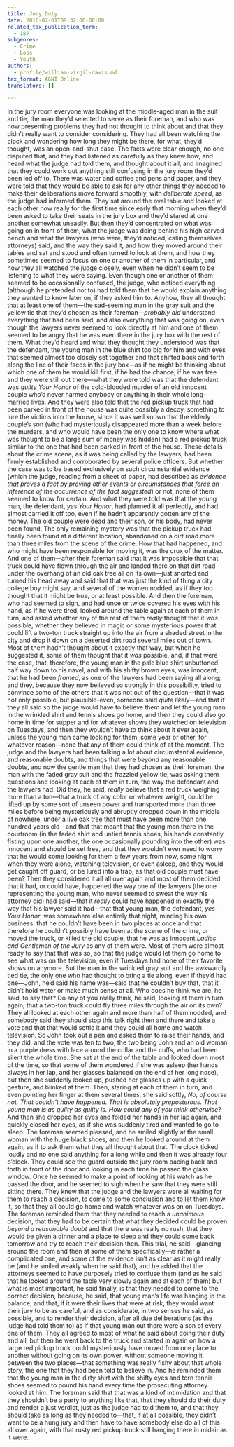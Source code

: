 ```yaml
---
title: Jury Duty
date: 2016-07-01T09:32:06+00:00
related_tax_publication_term:
  - 187
subgenres:
  - Crime
  - Loss
  - Youth
authors:
  - profile/william-virgil-davis.md
tax_format: AGNI Online
translators: []

---
```

In the jury room everyone was looking at the middle-aged man in the suit and tie, the man they’d selected to serve as their foreman, and who was now presenting problems they had not thought to think about and that they didn’t really want to consider considering. They had all been watching the clock and wondering how long they might be there, for what, they’d thought, was an open-and-shut case. The facts were clear enough, no one disputed that, and they had listened as carefully as they knew how, and heard what the judge had told them, and thought about it all, and imagined that they could work out anything still confusing in the jury room they’d been led off to. There was water and coffee and pens and paper, and they were told that they would be able to ask for any other things they needed to make their deliberations move forward smoothly, with _deliberate speed_, as the judge had informed them. They sat around the oval table and looked at each other now really for the first time since early that morning when they’d been asked to take their seats in the jury box and they’d stared at one another somewhat uneasily. But then they’d concentrated on what was going on in front of them, what the judge was doing behind his high carved bench and what the lawyers (who were, they’d noticed, calling themselves attorneys) said, and the way they said it, and how they moved around their tables and sat and stood and often turned to look at them, and how they sometimes seemed to focus on one or another of them in particular, and how they all watched the judge closely, even when he didn’t seem to be listening to what they were saying. Even though one or another of them seemed to be occasionally confused, the judge, who noticed everything (although he pretended not to) had told them that he would explain anything they wanted to know later on, if they asked him to. Anyhow, they all thought that at least one of them—the sad-seeming man in the gray suit and the yellow tie that they’d chosen as their foreman—_probably did_ understand everything that had been said, and also everything that was going on, even though the lawyers never seemed to look directly at him and one of them seemed to be angry that he was even there in the jury box with the rest of them. What they’d heard and what they thought they understood was that the defendant, the young man in the blue shirt too big for him and with eyes that seemed almost too closely set together and that shifted back and forth along the line of their faces in the jury box—as if he might be thinking about which one of them he would kill first, if he had the chance, if he was free and they were still out there—what they were told was that the defendant was _guilty Your Honor_ of the cold-blooded murder of an old innocent couple who’d never harmed anybody or anything in their whole long-married lives. And they were also told that the red pickup truck that had been parked in front of the house was quite possibly a decoy, something to lure the victims into the house, since it was well known that the elderly couple’s son (who had mysteriously disappeared more than a week before the murders, and who would have been the only one to know where what was thought to be a large sum of money was hidden) had a red pickup truck similar to the one that had been parked in front of the house. These details about the crime scene, as it was being called by the lawyers, had been firmly established and corroborated by several police officers. But whether the case was to be based exclusively on such circumstantial evidence (which the judge, reading from a sheet of paper, had described as _evidence that proves a fact by proving other events or circumstances that force an inference of the occurrence of the fact suggested_) or not, none of them seemed to know for certain. And what they were told was that the young man, the defendant, _yes Your Honor_, had planned it all perfectly, and had almost carried it off too, even if he hadn’t apparently gotten any of the money. The old couple were dead and their son, or his body, had never been found. The only remaining mystery was that the pickup truck had finally been found at a different location, abandoned on a dirt road more than three miles from the scene of the crime. How that had happened, and who might have been responsible for moving it, was the crux of the matter. And one of them—after their foreman said that it was impossible that that truck could have flown through the air and landed there on that dirt road under the overhang of an old oak tree all on its own—just snorted and turned his head away and said that that was just the kind of thing a city college boy might say, and several of the women nodded, as if they too thought that it might be true, or at least possible. And then the foreman, who had seemed to sigh, and had once or twice covered his eyes with his hand, as if he were tired, looked around the table again at each of them in turn, and asked whether any of the rest of them _really_ thought that it _was_ possible, whether they believed in magic or some mysterious power that could lift a two-ton truck straight up into the air from a shaded street in the city and drop it down on a deserted dirt road several miles out of town. Most of them hadn’t thought about it exactly that way, but when he suggested it, some of them thought that it _was_ possible, and, if that were the case, that, therefore, the young man in the pale blue shirt unbuttoned half way down to his navel, and with his shifty brown eyes, was innocent, that he had been _framed_, as one of the lawyers had been saying all along; and they, because they now believed so strongly in this possibility, tried to convince some of the others that it was not out of the question—that it was not only possible, but plausible-even, someone said _quite likely_—and that if they all said so the judge would have to believe them and let the young man in the wrinkled shirt and tennis shoes go home, and then they could also go home in time for supper and for whatever shows they watched on television on Tuesdays, and then they wouldn’t have to think about it ever again, unless the young man came looking for them, some year or other, for whatever reason—none that any of them could think of at the moment. The judge and the lawyers had been talking a lot about circumstantial evidence, and reasonable doubts, and things that were _beyond_ any reasonable doubts, and now the gentle man that they had chosen as their foreman, the man with the faded gray suit and the frazzled yellow tie, was asking them questions and looking at each of them in turn, the way the defendant and the lawyers had. Did they, he said, _really_ believe that a red truck weighing more than a ton—that a truck of any color or whatever weight, could be lifted up by some sort of unseen power and transported more than three miles before being mysteriously and abruptly dropped down in the middle of nowhere, under a live oak tree that must have been more than one hundred years old—and that that meant that the young man there in the courtroom (in the faded shirt and untied tennis shoes, his hands constantly fisting upon one another, the one occasionally pounding into the other) was innocent and should be set free, and that they wouldn’t ever need to worry that he would come looking for them a few years from now, some night when they were alone, watching television, or even asleep, and they would get caught off guard, or be lured into a trap, as that old couple must have been? Then they considered it all all over again and most of them decided that it had, or could have, happened the way one of the lawyers (the one representing the young man, who never seemed to sweat the way his attorney did) had said—that it _really_ could have happened in exactly the way that his lawyer said it had—that that young man, the defendant, _yes Your Honor_, was somewhere else entirely that night, minding his own business: that he couldn’t have been in two places at once and that therefore he couldn’t possibly have been at the scene of the crime, or moved the truck, or killed the old couple, that he was as innocent _Ladies and Gentlemen of the Jury_ as any of them were. Most of them were almost ready to say that that was so, so that the judge would let them go home to see what was on the television, even if Tuesdays had none of their favorite shows on anymore. But the man in the wrinkled gray suit and the awkwardly tied tie, the only one who had thought to bring a tie along, even if they’d had one—John, he’d said his name was—said that he couldn’t buy that, that it didn’t hold water or make much sense at all. Who does he think we are, he said, to say that? Do any of you really think, he said, looking at them in turn again, that a two-ton truck could fly three miles through the air on its own? They all looked at each other again and more than half of them nodded, and somebody said they should stop this talk right then and there and take a vote and that that would settle it and they could all home and watch television. So John took out a pen and asked them to raise their hands, and they did, and the vote was ten to two, the two being John and an old woman in a purple dress with lace around the collar and the cuffs, who had been silent the whole time. She sat at the end of the table and looked down most of the time, so that some of them wondered if she was asleep (her hands always in her lap, and her glasses balanced on the end of her long nose), but then she suddenly looked up, pushed her glasses up with a quick gesture, and blinked at them. Then, staring at each of them in turn, and even pointing her finger at them several times, she said softly, _No, of course not. That couldn’t have happened. That is absolutely preposterous. That young man is as guilty as guilty is. How could any of you think otherwise_? And then she dropped her eyes and folded her hands in her lap again, and quickly closed her eyes, as if she was suddenly tired and wanted to go to sleep. The foreman seemed pleased, and he smiled slightly at the small woman with the huge black shoes, and then he looked around at them again, as if to ask them what they all thought about that. The clock ticked loudly and no one said anything for a long while and then it was already four o’clock. They could see the guard outside the jury room pacing back and forth in front of the door and looking in each time he passed the glass window. Once he seemed to make a point of looking at his watch as he passed the door, and he seemed to sigh when he saw that they were still sitting there. They knew that the judge and the lawyers were all waiting for them to reach a decision, to come to some conclusion and to let them know it, so that they all could go home and watch whatever was on on Tuesdays. The foreman reminded them that they needed to reach a _unanimous_ decision, that they had to be certain that what they decided could be proven _beyond a reasonable doubt_ and that there was really no rush, that they would be given a dinner and a place to sleep and they could come back tomorrow and try to reach their decision then. This trial, he said—glancing around the room and then at some of them specifically—_is_ rather a complicated one, and some of the evidence isn’t as clear as it might really be (and he smiled weakly when he said that), and he added that the attorneys seemed to have purposely tried to confuse them (and as he said that he looked around the table very slowly again and at each of them) but what is most important, he said finally, is that they needed to come to the correct decision, because, he said, that young man’s life was hanging in the balance, and that, if it were their lives that were at risk, they would want their jury to be as careful, and as considerate, in two senses he said, as possible, and to render their decision, after all due deliberations (as the judge had told them to) as if that young man out there were a son of every one of them. They all agreed to most of what he said about doing their duty and all, but then he went back to the truck and started in again on how a large red pickup truck could mysteriously have moved from one place to another without going on its own power, without someone moving it between the two places—that something was really fishy about that whole story, the one that they had been told to believe in. And he reminded them that the young man in the dirty shirt with the shifty eyes and torn tennis shoes seemed to pound his hand every time the prosecuting attorney looked at him. The foreman said that that was a kind of intimidation and that they shouldn’t be a party to anything like that, that they should do their duty and render a just verdict, just as the judge had told them to, and that they should take as long as they needed to—that, if at all possible, they didn’t want to be a hung jury and then have to have somebody else do all of this all over again, with that rusty red pickup truck still hanging there in midair as it were.<!-- END AGNI CONTENT -->